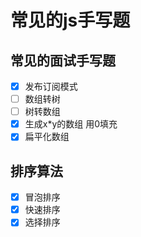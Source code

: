 # 常见的js手写题
## 常见的面试手写题
- [x] 发布订阅模式
- [ ] 数组转树
- [ ] 树转数组
- [x] 生成x*y的数组 用0填充
- [x] 扁平化数组

## 排序算法
- [x] 冒泡排序
- [x] 快速排序
- [x] 选择排序
